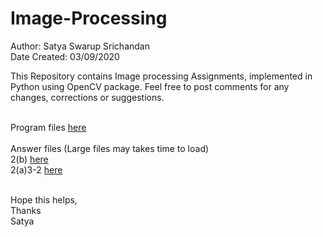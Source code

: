 # Image-Processing

Author: Satya Swarup Srichandan<br />
Date Created: 03/09/2020

This Repository contains Image processing Assignments, implemented in Python using OpenCV package.
Feel free to post comments for any changes, corrections or suggestions.<br /><br />

 
Program files [here](https://github.com/satyaswarup98/Image-Processing/tree/master/Programs)<br /><br />
Answer files (Large files may takes time to load)<br />
2(b) [here](https://satyaswarup98.github.io/Image-Processing/2(b).html) <br />
2(a)3-2 [here](https://satyaswarup98.github.io/Image-Processing/2(a)3-2.html) 
<br /><br />



Hope this helps, <br />
Thanks<br />
Satya

